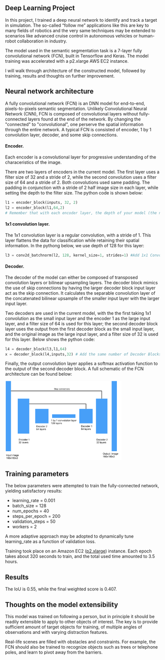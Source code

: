 ## Deep Learning Project <!-- omit in toc -->
In this project, I trained a deep neural network to identify and track a target in simulation. The so-called “follow me” applications like this are key to many fields of robotics and the very same techniques may be extended to scenarios like advanced cruise control in autonomous vehicles or human-robot collaboration in industry.

The model used in the semantic segmentation task is a 7-layer fully convolutional network (FCN), built in Tensorflow and Keras. The model training was accelerated with a p2.xlarge AWS EC2 instance.

I will walk through architecture of the constructed model, followed by training, results and thoughts on further improvement.

## Neural network architecture <!-- omit in toc -->
A fully convolutional network (FCN) is an DNN model for end-to-end, pixels-to-pixels semantic segmentation. Unlikely Convolutional Neural Network (CNN), FCN is composed of convolutional layers without fully-connected layers found at the end of the network. By changing the "connected" to "convolutional", one perserve the spatial information through the entire network. A typical FCN is consisted of encoder, 1 by 1 convolution layer, decoder, and some skip connections. 

#### Encoder.
Each encoder is a convolutional layer for progressive understanding of the characeristics of the image. 

There are two layers of encoders in the current model. The first layer uses a filter size of 32 and a stride of 2, while the second convolution uses a filter size of 64 and a stride of 2. Both convolutions used same padding. The padding in conjunction with a stride of 2 half image size in each layer, while setting the depth to the filter size. The python code is shown below:
 
```python
l1 = encoder_block(inputs, 32, 2)
l2 = encoder_block(l1,64,2)
# Remember that with each encoder layer, the depth of your model (the number of filters) increases.
```
#### 1x1 convolution layer.
The 1x1 convolution layer is a regular convolution, with a stride of 1. This layer flattens the data for classification while retaining their spatial information. In the pythong below, we use depth of 128 for this layer:

```python
l3 = conv2d_batchnorm(l2, 128, kernel_size=1, strides=1) #Add 1x1 Convolution layer using conv2d_batchnorm().
```
#### Decoder.
The decoder of the model can either be composed of transposed convolution layers or bilinear upsampling layers. The decoder block mimics the use of skip connections by having the larger decoder block input layer act as the skip connection. It calculates the separable convolution layer of the concatenated bilinear upsample of the smaller input layer with the larger input layer.

Two decoders are used in the current model, with the the first taking 1x1 convolution as the small input layer and the encoder 1 as the large input layer, and a filter size of 64 is used for this layer; the second decoder block layer uses the output from the first decoder block as the small input layer, and the original image as the large input layer, and a filter size of 32 is used for this layer. Below shows the python code:

```python
l4 = decoder_block(l3,l1,64)
x = decoder_block(l4,inputs,32) # Add the same number of Decoder Blocks as the number of Encoder Blocks
```

Finally, the output convolution layer applies a softmax activation function to the output of the second decoder block. A full schematic of the FCN architecture can be found below:

<img src="./FCN_architecture.png" alt="Schematic of the FCN architecture" width="75%">


## Training parameters <!-- omit in toc -->

The below parameters were attempted to train the fully-connected network, yielding satisfactory results:

- learning_rate = 0.001
- batch_size = 128
- num_epochs = 40
- steps_per_epoch = 200
- validation_steps = 50
- workers = 2

A more adaptive approach may be adopted to dynamically tune learning_rate as a function of validation loss. 

Training took place on an Amazon EC2 ([p2.xlarge](https://aws.amazon.com/ec2/instance-types/p2/)) instance. Each epoch takes about 320 seconds to train, and the total used time amounted to 3.5 hours.

## Results <!-- omit in toc -->

The IoU is 0.55, while the final weighted score is 0.407.

## Thoughts on the model extensibility <!-- omit in toc -->

This model was trained on following a person, but in principle it should be readily extensible to apply to other objects of interest. The key is to provide sufficient amount of target objects for training, of multiple angles of observations and with varying distraction features. 

Real-life scenes are filled with obstacles and constraints. For example, the FCN should also be trained to recognize objects such as trees or telephone poles, and learn to pivot away from the barriers. 
